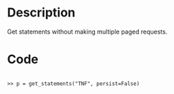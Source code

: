 # Description
Get statements without making multiple paged requests.

# Code
```

>> p = get_statements("TNF", persist=False)

```
